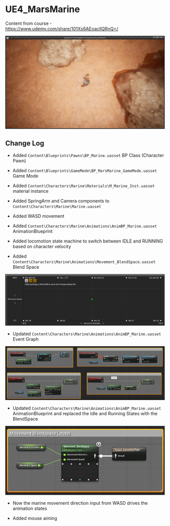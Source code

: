 # UE4_MarsMarine
Content from course - https://www.udemy.com/share/101Xs6AEoacllQRnQ=/

![image_1](images/image_1.png)

## Change Log

* Added `Content\Blueprints\Pawns\BP_Marine.uasset` BP Class (Character Pawn)

* Added `Content\Blueprints\GameMode\BP_MarsMarine_GameMode.uasset` Game Mode

* Added `Content\Characters\Marine\Materials\M_Marine_Inst.uasset` material instance

* Added SpringArm and Camera components to `Content\Characters\Marine\Marine.uasset`

* Added WASD movement

* Added `Content\Characters\Marine\Animations\AnimBP_Marine.uasset` AnimationBlueprint

* Added locomotion state machine to switch between IDLE and RUNNING based on character velocity

* Added `Content\Characters\Marine\Animations\Movement_BlendSpace.uasset` Blend Space

![image_2](images/image_2.png)

* Updated `Content\Characters\Marine\Animations\AnimBP_Marine.uasset` Event Graph

![image_3](images/image_3.png)

* Updated `Content\Characters\Marine\Animations\AnimBP_Marine.uasset` AnimationBlueprint and replaced the Idle and Running States with the BlendSpace

![image_4](images/image_4.png)

* Now the marine movement direction input from WASD drives the animation states

* Added mouse aiming
